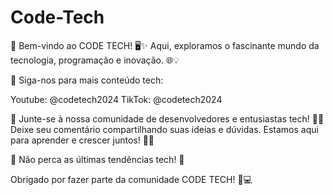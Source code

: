 # Code-Tech

🚀 Bem-vindo ao CODE TECH! 🖥️✨ Aqui, exploramos o fascinante mundo da tecnologia, programação e inovação. 🌐💡

📌 Siga-nos para mais conteúdo tech:

Youtube: @codetech2024
TikTok: @codetech2024

👥 Junte-se à nossa comunidade de desenvolvedores e entusiastas tech! 🤝💬 Deixe seu comentário compartilhando suas ideias e dúvidas. Estamos aqui para aprender e crescer juntos! 🚀🌐

🚨 Não perca as últimas tendências tech! 🚨

Obrigado por fazer parte da comunidade CODE TECH! 🚀💻
